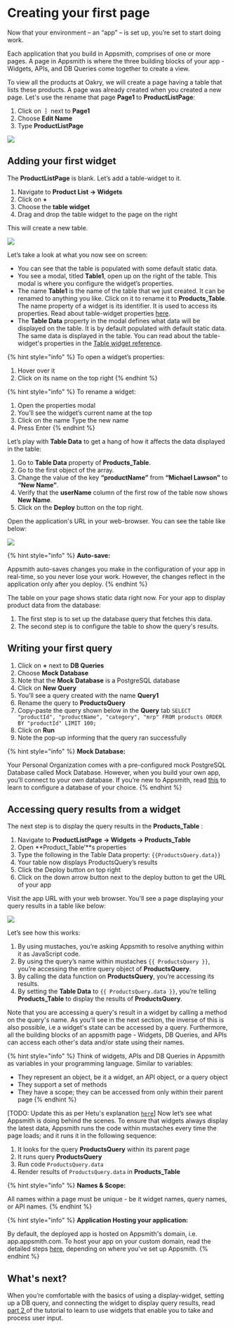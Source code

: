 # Creating your first page

Now that your environment – an “app” – is set up, you’re set to start doing work. 

Each application that you build in Appsmith, comprises of one or more pages. A page in Appsmith is where the three building blocks of your app - Widgets, APIs, and DB Queries come together to create a view. 

To view all the products at Oakry, we will create a page having a table that lists these products. A page was already created when you created a new page. Let's use the rename that page **Page1** to **ProductListPage**:

1. Click on **⋮** next to **Page1**
2. Choose **Edit Name**
3. Type **ProductListPage**

![](https://lh5.googleusercontent.com/0rI5_YOs-6SUuU5AKpCKQCio2Q6jqbyc1YZuoRr9zZ8Vfa3QsEq45ol0z6qFiD1bA5Fw_gN6UZgDLVmXRl9P5gSaarNSaXK8MK1AmqPaqYZ80i1v0wF58bMMNIqDil5FoI4tjvjv)

## Adding your first widget

The **ProductListPage** is blank. Let’s add a table-widget to it.

1. Navigate to **Product List → Widgets**
2. Click on **+**
3. Choose the **table widget** 
4. Drag and drop the table widget to the page on the right

This will create a new table. 

![](https://lh4.googleusercontent.com/p6VRCgNSNPxyq1IdSgVbU7oHE8fkTDmayGM-YPIuOBKHCzEhE2qYYaTyDQ6XyCG7xmQ6CoNlUCBTO6iat52sZqs8Ig8GzOLFpDF2_3GEXgGcSgwMmOuba5Pekv1ZY3roaOgr5EI0)

Let’s take a look at what you now see on screen:

* You can see that the table is populated with some default static data.
* You see a modal, titled **Table1**, open up on the right of the table. This modal is where you configure the widget’s properties. 
* The name **Table1** is the name of the table that we just created. It can be renamed to anything you like. Click on it to rename it to **Products\_Table**. The name property of a widget is its identifier. It is used to access its properties. Read about table-widget properties [here](https://docs.appsmith.com/widget-reference/table#properties). 
* The **Table Data** property in the modal defines what data will be displayed on the table. It is by default populated with default static data. The same data is displayed in the table. You can read about the table-widget's properties in the [Table widget reference](https://docs.appsmith.com/widget-reference/table).

{% hint style="info" %}
To open a widget’s properties:

1. Hover over it
2. Click on its name on the top right
{% endhint %}

{% hint style="info" %}
To rename a widget: 

1. Open the properties modal 
2. You’ll see the widget’s current name at the top 
3. Click on the name Type the new name 
4. Press Enter
{% endhint %}

Let’s play with **Table Data** to get a hang of how it affects the data displayed in the table:

1. Go to **Table Data** property of **Products\_Table**.
2. Go to the first object of the array.
3. Change the value of the key **“productName”** from **“Michael Lawson”** to **“New Name”**.
4. Verify that the **userName** column of the first row of the table now shows **New Name**.
5. Click on the **Deploy** button on the top right.

Open the application's URL in your web-browser. You can see the table like below:

![](https://lh4.googleusercontent.com/7e6zxV5LcEpGFtwTzunX7yy5xa8X20rsFqaLeIiOwYjOYmgorL2uPRFQqE64VxHh9Qfbs1BGHYlTUbM88XZ69bwNufya028cuasyvmZe2423hgc6fsLho4kfApo3TrqFjHoRUNmH)

{% hint style="info" %}
**Auto-save:**

Appsmith auto-saves changes you make in the configuration of your app in real-time, so you never lose your work. However, the changes reflect in the application only after you deploy.
{% endhint %}

The table on your page shows static data right now. For your app to display product data from the database:

1. The first step is to set up the database query that fetches this data.
2. The second step is to configure the table to show the query's results.

## Writing your first query

1. Click on **+** next to **DB Queries**
2. Choose **Mock Database**
3. Note that the **Mock Database** is a PostgreSQL database
4. Click on **New Query**
5. You’ll see a query created with the name **Query1**
6. Rename the query to **ProductsQuery**
7. Copy-paste the query shown below in the **Query** tab `SELECT "productId", "productName", "category", "mrp" FROM products ORDER BY "productId" LIMIT 100;`
8. Click on **Run**
9. Note the pop-up informing that the query ran successfully

{% hint style="info" %}
**Mock Database:**

Your Personal Organization comes with a pre-configured mock PostgreSQL Database called Mock Database. However, when you build your own app, you’ll connect to your own database. If you’re new to Appsmith, read [this](https://docs.appsmith.com/core-concepts/connecting-to-databases) to learn to configure a database of your choice.
{% endhint %}

## Accessing query results from a widget

The next step is to display the query results in the **Products\_Table** :

1. Navigate to **ProductListPage → Widgets → Products\_Table**
2. Open **Product\_Table’**s properties
3. Type the following in the Table Data property: `{{ProductsQuery.data}}`
4. Your table now displays ProductsQuery’s results
5. Click the Deploy button on top right
6. Click on the down arrow button next to the deploy button to get the URL of your app

Visit the app URL with your web browser. You'll see a page displaying your query results in a table like below:  


![](https://lh5.googleusercontent.com/wjbhU2Nsq_tfEFoAsI4qEn60jo6E8dkySMMUqoV9h1IdfBJ9Ug48_EkI-LZVaRK3VB4ebTi0OTbYFczticODH13A-XWJi-qhE12Lhz8OSXnCvRDB6uqceArq3wDVZA5xOaQlAogK)

Let’s see how this works:

1. By using mustaches, you’re asking Appsmith to resolve anything within it as JavaScript code.
2. By using the query’s name within mustaches `{{ ProductsQuery }}`, you’re accessing the entire query object of **ProductsQuery**.
3. By calling the data function on **ProductsQuery**, you’re accessing its results. 
4. By setting the **Table Data** to `{{ ProductsQuery.data }}`, you’re telling **Products\_Table** to display the results of **ProductsQuery**.

Note that you are accessing a query's result in a widget by calling a method on the query's name. As you'll see in the next section, the inverse of this is also possible, i.e a widget's state can be accessed by a query. Furthermore, all the building blocks of an appsmith page - Widgets, DB Queries, and APIs can access each other's data and/or state using their names. 

{% hint style="info" %}
Think of widgets, APIs and DB Queries in Appsmith as variables in your programming language. Similar to variables:

* They represent an object, be it a widget, an API object, or a query object
* They support a set of methods
* They have a scope; they can be accessed from only within their parent page
{% endhint %}

\[TODO: Update this as per Hetu's explanation [`here`](https://www.notion.so/How-does-Appsmith-evaluation-work-2935e1a5282b44c597c1274c6b5ef83c)\] Now let’s see what Appsmith is doing behind the scenes. To ensure that widgets always display the latest data, Appsmith runs the code within mustaches every time the page loads; and it runs it in the following sequence:

1. It looks for the query **ProductsQuery** within its parent page 
2. It runs query **ProductsQuery** 
3. Run code `ProductsQuery.data`
4. Render results of `ProductsQuery.data` in  **Products\_Table**

{% hint style="info" %}
**Names & Scope:**

All names within a page must be unique - be it widget names, query names, or API names. 
{% endhint %}

{% hint style="info" %}
**Application Hosting your application:**

By default, the deployed app is hosted on Appsmith's domain, i.e. app.appsmith.com. To host your app on your custom domain,  read the detailed steps [here](https://docs.appsmith.com/quick-start), depending on where you've set up Appsmith.
{% endhint %}

## What's next?

When you’re comfortable with the basics of using a display-widget, setting up a DB query, and connecting the widget to display query results, read [part 2 ](https://app.gitbook.com/@appsmith/s/appsmith/~/drafts/-MNXsPmxVacsRbqB7S_f/v/v1.3/tutorial/part-2-creating-a-basic-form)of the tutorial to learn to use widgets that enable you to take and process user input.

